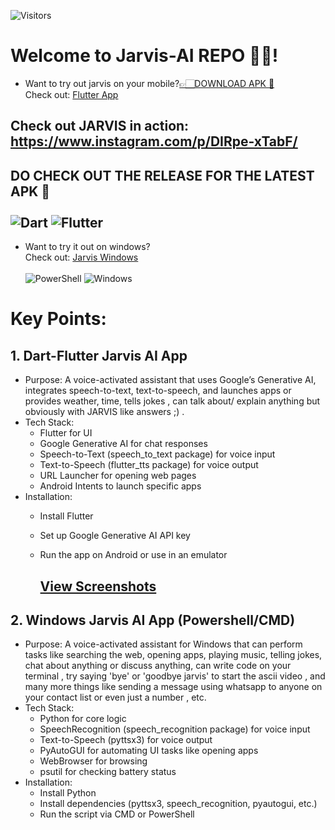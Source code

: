 ![Visitors](https://visitor-badge.laobi.icu/badge?page_id=Aryan-0001.Jarvis-AI)

# Welcome to Jarvis-AI REPO 👋🏻!
- Want to try out jarvis on your mobile?[👉🏻DOWNLOAD APK 🤖](https://github.com/Aryan-0001/Jarvis-AI/releases/download/jarvis_v1.3.0/app-release.apk)<br> Check out: [Flutter App](https://github.com/Aryan-0001/Jarvis-AI/tree/main/JarvisAppFlutter)
## Check out JARVIS in action: https://www.instagram.com/p/DIRpe-xTabF/
  ## DO CHECK OUT THE RELEASE FOR THE LATEST  APK 👀 <br/> <br> ![Dart](https://img.shields.io/badge/Dart-%230175C1.svg?style=for-the-badge&logo=dart&logoColor=white) ![Flutter](https://img.shields.io/badge/Flutter-%23025687.svg?style=for-the-badge&logo=flutter&logoColor=white)
- Want to try it out on windows? <br> Check out: [Jarvis Windows](https://github.com/Aryan-0001/Jarvis-AI/tree/main/JarvisWindows) <br/> <br> ![PowerShell](https://img.shields.io/badge/PowerShell-%235391FE.svg?style=for-the-badge&logo=powershell&logoColor=white) ![Windows](https://img.shields.io/badge/Windows-%23121011.svg?style=for-the-badge&logo=windows&logoColor=white)

# Key Points:
## 1. Dart-Flutter Jarvis AI App
- Purpose: A voice-activated assistant that uses Google’s Generative AI, integrates speech-to-text, text-to-speech, and launches apps or provides weather, time, tells jokes , can talk about/ explain anything but obviously with JARVIS like answers ;) .
- Tech Stack:
    - Flutter for UI
    - Google Generative AI for chat responses
    - Speech-to-Text (speech_to_text package) for voice input
    - Text-to-Speech (flutter_tts package) for voice output
    - URL Launcher for opening web pages
    - Android Intents to launch specific apps
- Installation:
   - Install Flutter
   - Set up Google Generative AI API key
   - Run the app on Android or use in an emulator
 

     ## [View Screenshots](https://github.com/Aryan-0001/Jarvis-AI/tree/main/JarvisAppFlutter/Images)

## 2. Windows Jarvis AI App (Powershell/CMD)
- Purpose: A voice-activated assistant for Windows that can perform tasks like searching the web, opening apps, playing music, telling jokes, chat about anything or discuss anything, can write code on your terminal , try saying 'bye' or 'goodbye jarvis' to start the ascii video , and many more things like sending a message using whatsapp to anyone on your contact list or even just a number , etc.
- Tech Stack:
  - Python for core logic
  - SpeechRecognition (speech_recognition package) for voice input
  - Text-to-Speech (pyttsx3) for voice output
  - PyAutoGUI for automating UI tasks like opening apps
  - WebBrowser for browsing
  - psutil for checking battery status
- Installation:
    - Install Python
    - Install dependencies (pyttsx3, speech_recognition, pyautogui, etc.)
    - Run the script via CMD or PowerShell
